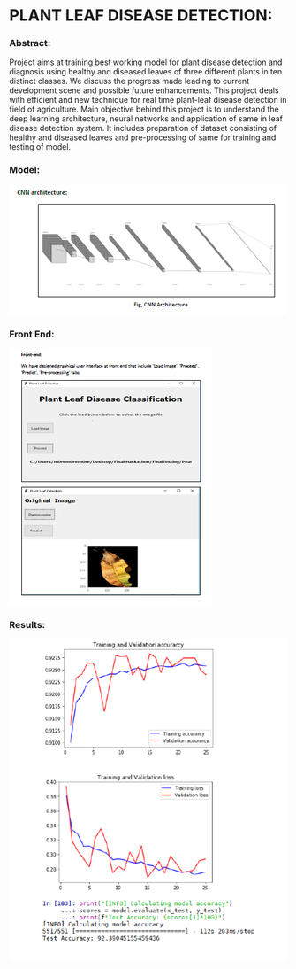 
# PLANT LEAF DISEASE DETECTION:  

### Abstract:  

Project aims at training best working model for plant disease detection and diagnosis using healthy and diseased leaves of three different plants in ten distinct classes. We discuss the progress made leading to current development scene and possible future enhancements. This project deals with efficient and new technique for real time plant-leaf disease detection in field of agriculture. Main objective behind this project is to understand the deep learning architecture, neural networks and application of same in leaf disease detection system. It includes preparation of dataset consisting of healthy and diseased leaves and pre-processing of same for training and testing of model.

### Model:

![alt text](Capture2.PNG)


### Front End:

![alt text](capture3.PNG)

### Results:

![alt text](Capture.PNG)
